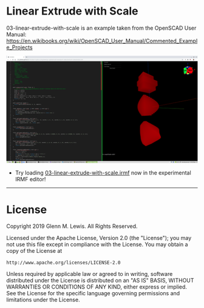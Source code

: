 # Linear Extrude with Scale

03-linear-extrude-with-scale is an example taken from the OpenSCAD User Manual:
https://en.wikibooks.org/wiki/OpenSCAD_User_Manual/Commented_Example_Projects

![03-linear-extrude-with-scale](03-linear-extrude-with-scale.png)

- Try loading [03-linear-extrude-with-scale.irmf](https://gmlewis.github.io/irmf-editor/?s=github.com/gmlewis/go-csg/blob/master/examples/03-linear-extrude-with-scale/03-linear-extrude-with-scale.irmf) now in the experimental IRMF editor!

---

# License

Copyright 2019 Glenn M. Lewis. All Rights Reserved.

Licensed under the Apache License, Version 2.0 (the "License");
you may not use this file except in compliance with the License.
You may obtain a copy of the License at

    http://www.apache.org/licenses/LICENSE-2.0

Unless required by applicable law or agreed to in writing, software
distributed under the License is distributed on an "AS IS" BASIS,
WITHOUT WARRANTIES OR CONDITIONS OF ANY KIND, either express or implied.
See the License for the specific language governing permissions and
limitations under the License.
